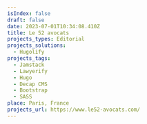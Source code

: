```yaml
---
isIndex: false
draft: false
date: 2023-07-01T10:34:08.410Z
title: Le 52 avocats
projects_types: Editorial
projects_solutions:
  - Hugolify
projects_tags:
  - Jamstack
  - Lawyerify
  - Hugo
  - Decap CMS
  - Bootstrap
  - SASS
place: Paris, France
projects_url: https://www.le52-avocats.com/
---
```

